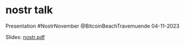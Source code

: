 # nostr talk

Presentation #NostrNovember @BitcoinBeachTravemuende 04-11-2023

Slides: [nostr.pdf](./nostr.pdf)

